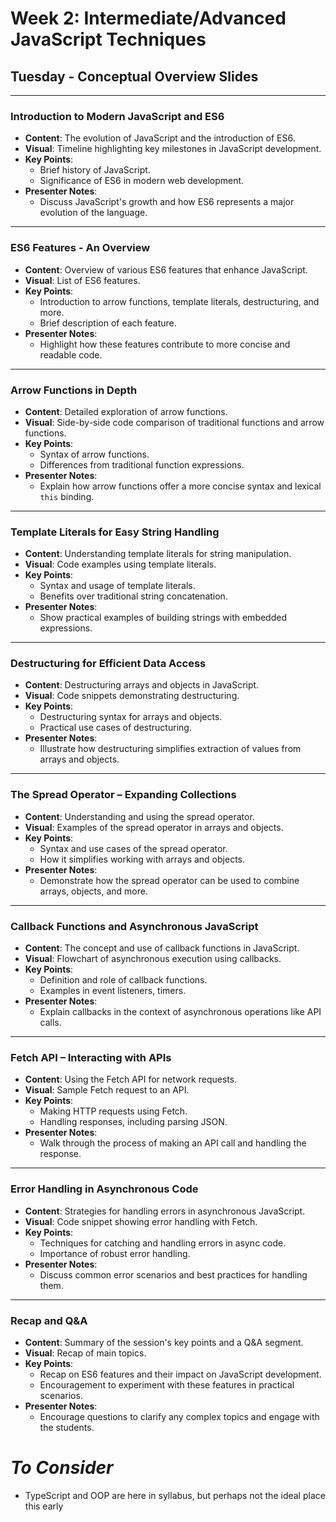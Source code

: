 # Week 2: Intermediate/Advanced JavaScript Techniques

## Tuesday - Conceptual Overview Slides

---

### Introduction to Modern JavaScript and ES6
- **Content**: The evolution of JavaScript and the introduction of ES6.
- **Visual**: Timeline highlighting key milestones in JavaScript development.
- **Key Points**:
  - Brief history of JavaScript.
  - Significance of ES6 in modern web development.
- **Presenter Notes**: 
  - Discuss JavaScript's growth and how ES6 represents a major evolution of the language.

---

### ES6 Features - An Overview
- **Content**: Overview of various ES6 features that enhance JavaScript.
- **Visual**: List of ES6 features.
- **Key Points**:
  - Introduction to arrow functions, template literals, destructuring, and more.
  - Brief description of each feature.
- **Presenter Notes**: 
  - Highlight how these features contribute to more concise and readable code.

---

### Arrow Functions in Depth
- **Content**: Detailed exploration of arrow functions.
- **Visual**: Side-by-side code comparison of traditional functions and arrow functions.
- **Key Points**:
  - Syntax of arrow functions.
  - Differences from traditional function expressions.
- **Presenter Notes**: 
  - Explain how arrow functions offer a more concise syntax and lexical `this` binding.

---

### Template Literals for Easy String Handling
- **Content**: Understanding template literals for string manipulation.
- **Visual**: Code examples using template literals.
- **Key Points**:
  - Syntax and usage of template literals.
  - Benefits over traditional string concatenation.
- **Presenter Notes**: 
  - Show practical examples of building strings with embedded expressions.

---

### Destructuring for Efficient Data Access
- **Content**: Destructuring arrays and objects in JavaScript.
- **Visual**: Code snippets demonstrating destructuring.
- **Key Points**:
  - Destructuring syntax for arrays and objects.
  - Practical use cases of destructuring.
- **Presenter Notes**: 
  - Illustrate how destructuring simplifies extraction of values from arrays and objects.

---

### The Spread Operator – Expanding Collections
- **Content**: Understanding and using the spread operator.
- **Visual**: Examples of the spread operator in arrays and objects.
- **Key Points**:
  - Syntax and use cases of the spread operator.
  - How it simplifies working with arrays and objects.
- **Presenter Notes**: 
  - Demonstrate how the spread operator can be used to combine arrays, objects, and more.

---

### Callback Functions and Asynchronous JavaScript
- **Content**: The concept and use of callback functions in JavaScript.
- **Visual**: Flowchart of asynchronous execution using callbacks.
- **Key Points**:
  - Definition and role of callback functions.
  - Examples in event listeners, timers.
- **Presenter Notes**: 
  - Explain callbacks in the context of asynchronous operations like API calls.

---

### Fetch API – Interacting with APIs
- **Content**: Using the Fetch API for network requests.
- **Visual**: Sample Fetch request to an API.
- **Key Points**:
  - Making HTTP requests using Fetch.
  - Handling responses, including parsing JSON.
- **Presenter Notes**: 
  - Walk through the process of making an API call and handling the response.

---

### Error Handling in Asynchronous Code
- **Content**: Strategies for handling errors in asynchronous JavaScript.
- **Visual**: Code snippet showing error handling with Fetch.
- **Key Points**:
  - Techniques for catching and handling errors in async code.
  - Importance of robust error handling.
- **Presenter Notes**: 
  - Discuss common error scenarios and best practices for handling them.

---

### Recap and Q&A
- **Content**: Summary of the session's key points and a Q&A segment.
- **Visual**: Recap of main topics.
- **Key Points**:
  - Recap on ES6 features and their impact on JavaScript development.
  - Encouragement to experiment with these features in practical scenarios.
- **Presenter Notes**:
  - Encourage questions to clarify any complex topics and engage with the students.

# **_To Consider_**
- TypeScript and OOP are here in syllabus, but perhaps not the ideal place this early